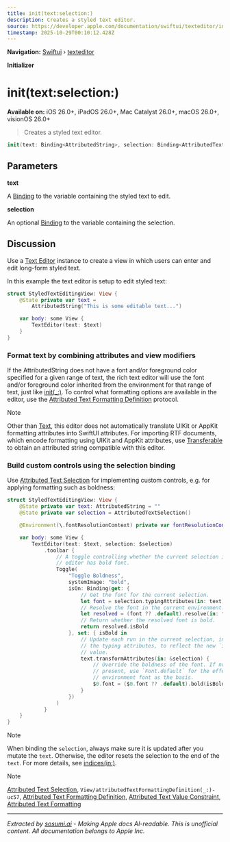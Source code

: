 ```yaml
---
title: init(text:selection:)
description: Creates a styled text editor.
source: https://developer.apple.com/documentation/swiftui/texteditor/init(text:selection:)
timestamp: 2025-10-29T00:10:12.428Z
---
```


**Navigation:** [Swiftui](/documentation/swiftui) › [texteditor](/documentation/swiftui/texteditor)

**Initializer**

# init(text:selection:)

**Available on:** iOS 26.0+, iPadOS 26.0+, Mac Catalyst 26.0+, macOS 26.0+, visionOS 26.0+

> Creates a styled text editor.

```swift
init(text: Binding<AttributedString>, selection: Binding<AttributedTextSelection>? = nil)
```

## Parameters

**text**

A [Binding](/documentation/swiftui/binding) to the variable containing the styled text to edit.



**selection**

An optional [Binding](/documentation/swiftui/binding) to the variable containing the selection.



## Discussion

Use a [Text Editor](/documentation/swiftui/texteditor) instance to create a view in which users can enter and edit long-form styled text.

In this example the text editor is setup to edit styled text:

```swift
struct StyledTextEditingView: View {
    @State private var text =
        AttributedString("This is some editable text...")

    var body: some View {
        TextEditor(text: $text)
    }
}
```

### Format text by combining attributes and view modifiers

If the AttributedString does not have a font and/or foreground color specified for a given range of text, the rich text editor will use the font and/or foreground color inherited from the environment for that range of text, just like [init(_:)](/documentation/swiftui/text/init(_:)-1a4oh). To control what formatting options are available in the editor, use the [Attributed Text Formatting Definition](/documentation/swiftui/attributedtextformattingdefinition) protocol.

> [!NOTE]
> Other than [Text](/documentation/swiftui/text), this editor does not automatically translate UIKit or AppKit formatting attributes into SwiftUI attributes. For importing RTF documents, which encode formatting using UIKit and AppKit attributes, use [Transferable](/documentation/swiftui/attributedtextformatting/transferable) to obtain an attributed string compatible with this editor.

### Build custom controls using the selection binding

Use [Attributed Text Selection](/documentation/swiftui/attributedtextselection) for implementing custom controls, e.g. for applying formatting such as boldness:

```swift
struct StyledTextEditingView: View {
    @State private var text: AttributedString = ""
    @State private var selection = AttributedTextSelection()

    @Environment(\.fontResolutionContext) private var fontResolutionContext

    var body: some View {
        TextEditor(text: $text, selection: $selection)
            .toolbar {
                // A toggle controlling whether the current selection in the
                // editor has bold font.
                Toggle(
                    "Toggle Boldness",
                    systemImage: "bold",
                    isOn: Binding(get: {
                        // Get the font for the current selection.
                        let font = selection.typingAttributes(in: text).font
                        // Resolve the font in the current environment.
                        let resolved = (font ?? .default).resolve(in: fontResolutionContext)
                        // Return whether the resolved font is bold.
                        return resolved.isBold
                    }, set: { isBold in
                        // Update each run in the current selection, including
                        // the typing attributes, to reflect the new `isBold`
                        // value.
                        text.transformAttributes(in: &selection) {
                            // Override the boldness of the font. If no font is
                            // present, use `Font.default` for the effective
                            // environment font as the basis.
                            $0.font = ($0.font ?? .default).bold(isBold)
                        }
                    })
                )
            }
    }
}
```

> [!NOTE]
> When binding the `selection`, always make sure it is updated after you mutate the `text`. Otherwise, the editor resets the selection to the end of the `text`. For more details, see [indices(in:)](/documentation/swiftui/attributedtextselection/indices(in:)).

> [!NOTE]
> [Attributed Text Selection](/documentation/swiftui/attributedtextselection), `View/attributedTextFormattingDefinition(_:)-uc57`, [Attributed Text Formatting Definition](/documentation/swiftui/attributedtextformattingdefinition), [Attributed Text Value Constraint](/documentation/swiftui/attributedtextvalueconstraint), [Attributed Text Formatting](/documentation/swiftui/attributedtextformatting)

---

*Extracted by [sosumi.ai](https://sosumi.ai) - Making Apple docs AI-readable.*
*This is unofficial content. All documentation belongs to Apple Inc.*
